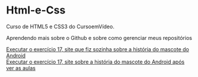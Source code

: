 # Html-e-Css

  Curso de HTML5 e CSS3 do CursoemVídeo.

  Aprendendo mais sobre o Github e sobre como gerenciar meus repositórios


  <a href="https://luisastellet.github.io/Curso_em_video_Html_e_Css/ex17/index.html" target="_blank"> Executar o exercício 17, site que fiz sozinha sobre a história do mascote do Android</a>
  <br>
  <a href="https://luisastellet.github.io/Curso_em_video_Html_e_Css/ex17/index_corrigido.html" target="_blank"> Executar o exercício 17, site sobre a história do mascote do Android  após ver as aulas</a>
